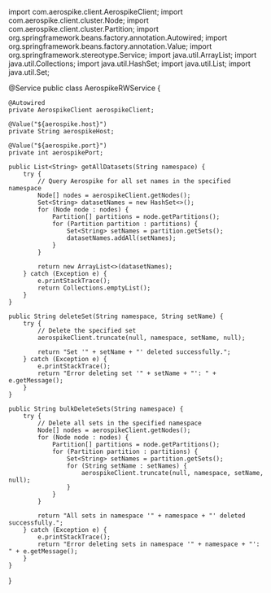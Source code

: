 import com.aerospike.client.AerospikeClient;
import com.aerospike.client.cluster.Node;
import com.aerospike.client.cluster.Partition;
import org.springframework.beans.factory.annotation.Autowired;
import org.springframework.beans.factory.annotation.Value;
import org.springframework.stereotype.Service;
import java.util.ArrayList;
import java.util.Collections;
import java.util.HashSet;
import java.util.List;
import java.util.Set;

@Service
public class AerospikeRWService {

    @Autowired
    private AerospikeClient aerospikeClient;

    @Value("${aerospike.host}")
    private String aerospikeHost;

    @Value("${aerospike.port}")
    private int aerospikePort;

    public List<String> getAllDatasets(String namespace) {
        try {
            // Query Aerospike for all set names in the specified namespace
            Node[] nodes = aerospikeClient.getNodes();
            Set<String> datasetNames = new HashSet<>();
            for (Node node : nodes) {
                Partition[] partitions = node.getPartitions();
                for (Partition partition : partitions) {
                    Set<String> setNames = partition.getSets();
                    datasetNames.addAll(setNames);
                }
            }

            return new ArrayList<>(datasetNames);
        } catch (Exception e) {
            e.printStackTrace();
            return Collections.emptyList();
        }
    }

    public String deleteSet(String namespace, String setName) {
        try {
            // Delete the specified set
            aerospikeClient.truncate(null, namespace, setName, null);

            return "Set '" + setName + "' deleted successfully.";
        } catch (Exception e) {
            e.printStackTrace();
            return "Error deleting set '" + setName + "': " + e.getMessage();
        }
    }

    public String bulkDeleteSets(String namespace) {
        try {
            // Delete all sets in the specified namespace
            Node[] nodes = aerospikeClient.getNodes();
            for (Node node : nodes) {
                Partition[] partitions = node.getPartitions();
                for (Partition partition : partitions) {
                    Set<String> setNames = partition.getSets();
                    for (String setName : setNames) {
                        aerospikeClient.truncate(null, namespace, setName, null);
                    }
                }
            }

            return "All sets in namespace '" + namespace + "' deleted successfully.";
        } catch (Exception e) {
            e.printStackTrace();
            return "Error deleting sets in namespace '" + namespace + "': " + e.getMessage();
        }
    }
}
